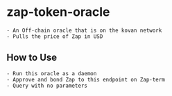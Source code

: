 # zap-token-oracle

    - An Off-chain oracle that is on the kovan network
    - Pulls the price of Zap in USD

## How to Use

    - Run this oracle as a daemon
    - Approve and bond Zap to this endpoint on Zap-term
    - Query with no parameters